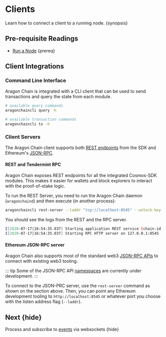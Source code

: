 <!--
order: 6
-->

# Clients

Learn how to connect a client to a running node. {synopsis}

## Pre-requisite Readings

- [Run a Node](./run_node.md) {prereq}

## Client Integrations

### Command Line Interface

Aragon Chain is integrated with a CLI client that can be used to send transactions and query the state from each module.

```bash
# available query commands
aragonchaincli query -h

# available transaction commands
aragonchaincli tx -h
```

### Client Servers

The Aragon Chain client supports both [REST endpoints](https://cosmos.network/rpc) from the SDK and Ethereum's [JSON-RPC](https://eth.wiki/json-rpc/API).

#### REST and Tendermint RPC

Aragon Chain exposes REST endpoints for all the integrated Cosmos-SDK modules. This makes it easier for wallets and block explorers to interact with the proof-of-stake logic.

To run the REST Server, you need to run the Aragon Chain daemon (`aragonchaind`) and then execute (in another
process):

```bash
aragonchaincli rest-server --laddr "tcp://localhost:8545" --unlock-key $KEY --chain-id $CHAINID --trace
```

You should see the logs from the REST and the RPC server.

```bash
I[2020-07-17|16:54:35.037] Starting application REST service (chain-id: "8")... module=rest-server
I[2020-07-17|16:54:35.037] Starting RPC HTTP server on 127.0.0.1:8545   module=rest-server
```

#### Ethereum JSON-RPC server

Aragon Chain also supports most of the standard web3 [JSON-RPC
APIs](https://eth.wiki/json-rpc/API) to connect with existing web3 tooling.

::: tip
Some of the JSON-RPC API [namespaces](https://geth.ethereum.org/docs/rpc/server) are currently under development.
:::

To connect to the JSON-PRC server, use the `rest-server` command as shown on the section above. Then, you can point any Ethereum development tooling to `http://localhost:8545` or whatever port you choose with the listen address flag (`--laddr`).

## Next {hide}

Process and subscribe to [events](./events.md) via websockets {hide}

